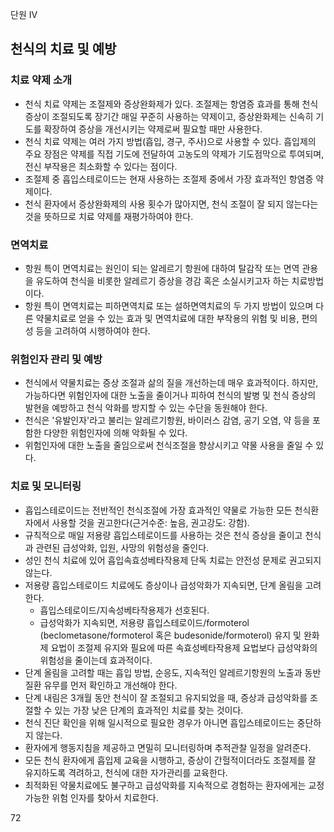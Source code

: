 단원 IV

## 천식의 치료 및 예방

### 치료 약제 소개
- 천식 치료 약제는 조절제와 증상완화제가 있다. 조절제는 항염증 효과를 통해 천식 증상이 조절되도록 장기간 매일 꾸준히 사용하는 약제이고, 증상완화제는 신속히 기도를 확장하여 증상을 개선시키는 약제로써 필요할 때만 사용한다.
- 천식 치료 약제는 여러 가지 방법(흡입, 경구, 주사)으로 사용할 수 있다. 흡입제의 주요 장점은 약제를 직접 기도에 전달하여 고농도의 약제가 기도점막으로 투여되며, 전신 부작용은 최소화할 수 있다는 점이다.
- 조절제 중 흡입스테로이드는 현재 사용하는 조절제 중에서 가장 효과적인 항염증 약제이다.
- 천식 환자에서 증상완화제의 사용 횟수가 많아지면, 천식 조절이 잘 되지 않는다는 것을 뜻하므로 치료 약제를 재평가하여야 한다.

### 면역치료
- 항원 특이 면역치료는 원인이 되는 알레르기 항원에 대하여 탈감작 또는 면역 관용을 유도하여 천식을 비롯한 알레르기 증상을 경감 혹은 소실시키고자 하는 치료방법이다.
- 항원 특이 면역치료는 피하면역치료 또는 설하면역치료의 두 가지 방법이 있으며 다른 약물치료로 얻을 수 있는 효과 및 면역치료에 대한 부작용의 위험 및 비용, 편의성 등을 고려하여 시행하여야 한다.

### 위험인자 관리 및 예방
- 천식에서 약물치료는 증상 조절과 삶의 질을 개선하는데 매우 효과적이다. 하지만, 가능하다면 위험인자에 대한 노출을 줄이거나 피하여 천식의 발병 및 천식 증상의 발현을 예방하고 천식 악화를 방지할 수 있는 수단을 동원해야 한다.
- 천식은 '유발인자'라고 불리는 알레르기항원, 바이러스 감염, 공기 오염, 약 등을 포함한 다양한 위험인자에 의해 악화될 수 있다.
- 위험인자에 대한 노출을 줄임으로써 천식조절을 향상시키고 약물 사용을 줄일 수 있다.

### 치료 및 모니터링
- 흡입스테로이드는 전반적인 천식조절에 가장 효과적인 약물로 가능한 모든 천식환자에서 사용할 것을 권고한다(근거수준: 높음, 권고강도: 강함).
- 규칙적으로 매일 저용량 흡입스테로이드를 사용하는 것은 천식 증상을 줄이고 천식과 관련된 급성악화, 입원, 사망의 위험성을 줄인다.
- 성인 천식 치료에 있어 흡입속효성베타작용제 단독 치료는 안전성 문제로 권고되지 않는다.
- 저용량 흡입스테로이드 치료에도 증상이나 급성악화가 지속되면, 단계 올림을 고려한다.
  - 흡입스테로이드/지속성베타작용제가 선호된다.
  - 급성악화가 지속되면, 저용량 흡입스테로이드/formoterol (beclometasone/formoterol 혹은 budesonide/formoterol) 유지 및 완화제 요법이 조절제 유지와 필요에 따른 속효성베타작용제 요법보다 급성악화의 위험성을 줄이는데 효과적이다.
- 단계 올림을 고려할 때는 흡입 방법, 순응도, 지속적인 알레르기항원의 노출과 동반 질환 유무를 먼저 확인하고 개선해야 한다.
- 단계 내림은 3개월 동안 천식이 잘 조절되고 유지되었을 때, 증상과 급성악화를 조절할 수 있는 가장 낮은 단계의 효과적인 치료를 찾는 것이다.
- 천식 진단 확인을 위해 일시적으로 필요한 경우가 아니면 흡입스테로이드는 중단하지 않는다.
- 환자에게 행동지침을 제공하고 면밀히 모니터링하며 추적관찰 일정을 알려준다.
- 모든 천식 환자에게 흡입제 교육을 시행하고, 증상이 간헐적이더라도 조절제를 잘 유지하도록 격려하고, 천식에 대한 자가관리를 교육한다.
- 최적화된 약물치료에도 불구하고 급성악화를 지속적으로 경험하는 환자에게는 교정 가능한 위험 인자를 찾아서 치료한다.

<PAGE>72